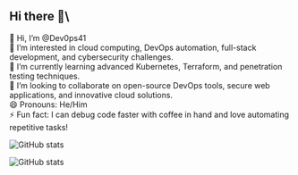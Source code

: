 ## Hi there 👋\
👋 Hi, I’m @Dev0ps41\
👀 I’m interested in cloud computing, DevOps automation, full-stack development, and cybersecurity challenges.\
🌱 I’m currently learning advanced Kubernetes, Terraform, and penetration testing techniques.\
💞️ I’m looking to collaborate on open-source DevOps tools, secure web applications, and innovative cloud solutions.\
😄 Pronouns: He/Him\
⚡ Fun fact: I can debug code faster with coffee in hand and love automating repetitive tasks!


 ![ GitHub stats](https://github-readme-stats.vercel.app/api?username=Dev0ps41&show_icons=true&theme=chartreuse-dark) 

  ![ GitHub stats](https://github-readme-stats.vercel.app/api?username=Dev0ps41&show_icons=true&theme=chartreuse-dark) 






